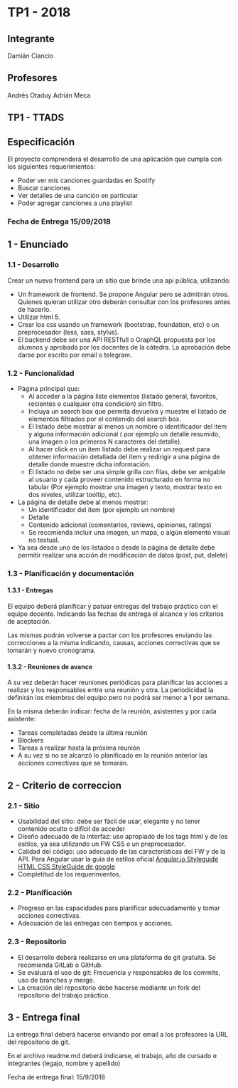 # TP1 - 2018

## Integrante
Damián Ciancio

## Profesores
Andrés Otaduy
Adrián Meca

## TP1 - TTADS

## Especificación
El proyecto comprenderá el desarrollo de una aplicación que cumpla con los siguientes requerimientos:

* Poder ver mis canciones guardadas en Spotify
* Buscar canciones
* Ver detalles de una canción en particular
* Poder agregar canciones a una playlist

### Fecha de Entrega 15/09/2018


## 1 - Enunciado
### 1.1 - Desarrollo
Crear un nuevo frontend para un sitio que brinde una api pública, utilizando:
* Un framework de frontend. Se propone Angular pero se admitirán otros. Quienes quieran utilizar otro deberán consultar con los profesores antes de hacerlo.
* Utilizar html 5.
* Crear los css usando un framework (bootstrap, foundation, etc) o un preprocesador (less, sass, stylus).
* El backend debe ser una API RESTfull o GraphQL propuesta por los alumnos y aprobada por los docentes de la cátedra. La aprobación debe darse por escrito por email o telegram.

### 1.2 - Funcionalidad
* Página principal que:
  * Al acceder a la página liste elementos (listado general, favoritos, recientes o cualquier otra condicion) sin filtro.
  * Incluya un search box que permita devuelva y muestre el listado de elementos filtrados por el contenido del search box.
  * El listado debe mostrar al menos un nombre o identificador del item y alguna información adicional ( por ejemplo un detalle resumido, una imagen o los primeros N caracteres del detalle).
  * Al hacer click en un ítem listado debe realizar un request para obtener información detallada del ítem y redirigir a una página de detalle donde muestre dicha información.
  * El listado no debe ser una simple grilla con filas, debe ser amigable al usuario y cada proveer contenido estructurado en forma no tabular (Por ejemplo mostrar una imagen y texto, mostrar texto en dos niveles, utilizar tooltip, etc).
* La página de detalle debe al menos mostrar:
  * Un identificador del ítem (por ejemplo un nombre)
  * Detalle
  * Contenido adicional (comentarios, reviews, opiniones, ratings)
  * Se recomienda incluir una imagen, un mapa, o algún elemento visual no textual.
* Ya sea desde uno de los listados o desde la página de detalle debe permitir realizar una acción de modificación de datos (post, put, delete)

### 1.3 - Planificación y documentación

#### 1.3.1 - Entregas
El equipo deberá planificar y patuar entregas del trabajo práctico con el equipo docente. Indicando las fechas de entrega el alcance y los criterios de aceptación.

Las mismas podrán volverse a pactar con los profesores enviando las correcciones a la misma indicando, causas, acciones correctivas que se tomarán y nuevo cronograma.

#### 1.3.2 - Reuniones de avance
A su vez deberán hacer reuniones periódicas para planificar las acciones a realizar y los responsables entre una reunión y otra. La periodicidad la definirán los miembros del equipo pero no podrá ser menor a 1 por semana.

En la misma deberán indicar: fecha de la reunión, asistentes y por cada asistente:
* Tareas completadas desde la última reunión
* Blockers
* Tareas a realizar hasta la próxima reunión
* A su vez si no se alcanzó lo planificado en la reunión anterior las acciones correctivas que se tomarán.

## 2 - Criterio de correccion
### 2.1 - Sitio
* Usabilidad del sitio: debe ser fácil de usar, elegante y no tener contenido oculto o difícil de acceder
* Diseño adecuado de la interfaz: uso apropiado de los tags html y de los estilos, ya sea utilizando un FW CSS o un preprocesador.
* Calidad del código: uso adecuado de las características del FW y de la API. Para Angular usar la guia de estilos oficial [Angular.io Styleguide](https://angular.io/guide/styleguide) [HTML CSS StyleGuide de google](https://google.github.io/styleguide/htmlcssguide.html)
* Completitud de los requerimientos.

### 2.2 - Planificación
* Progreso en las capacidades para planificar adecuadamente y tomar acciones correctivas.
* Adecuación de las entregas con tiempos y acciones.

### 2.3 - Repositorio
* El desarrollo deberá realizarse en una plataforma de git gratuita. Se recomienda GitLab o GitHub.
* Se evaluará el uso de git: Frecuencia y responsables de los commits, uso de branches y merge.
* La creación del repositorio debe hacerse mediante un fork del repositorio del trabajo práctico.

## 3 - Entrega final
La entrega final deberá hacerse enviando por email a los profesores la URL del repositorio de git.

En el archivo readme.md deberá indicarse, el trabajo, año de cursado e integrantes (legajo, nombre y apellido)

Fecha de entrega final: 15/9/2018

